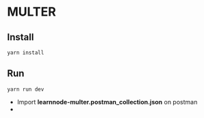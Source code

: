 # MULTER

## Install

```
yarn install
```

## Run

```
yarn run dev
```

- Import **learnnode-multer.postman_collection.json** on postman
-
